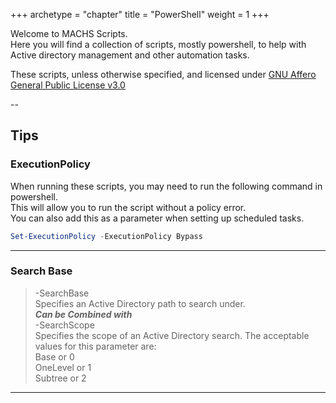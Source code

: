 +++
archetype = "chapter"
title = "PowerShell"
weight = 1
+++

Welcome to MACHS Scripts.  
Here you will find a collection of scripts, mostly powershell, to help with Active directory management and other automation tasks.  
  
These scripts, unless otherwise specified, and licensed under [GNU Affero General Public License v3.0](/license.md)  

--  

## Tips  

### ExecutionPolicy

When running these scripts, you may need to run the following command in powershell.  
This will allow you to run the script without a policy error.  
You can also add this as a parameter when setting up scheduled tasks.  

```powershell
Set-ExecutionPolicy -ExecutionPolicy Bypass
```
---

### Search Base

> -SearchBase  
> Specifies an Active Directory path to search under.  
> ***Can be Combined with***  
>-SearchScope  
>Specifies the scope of an Active Directory search. The acceptable values for this parameter are:  
>Base or 0  
>OneLevel or 1  
>Subtree or 2  

---
